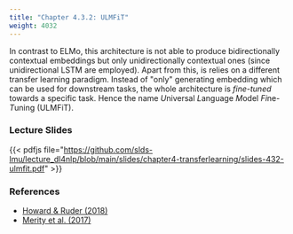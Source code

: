 ```yaml
---
title: "Chapter 4.3.2: ULMFiT"
weight: 4032
---
```

In contrast to ELMo, this architecture is not able to produce bidirectionally contextual embeddings but only unidirectionally contextual ones (since unidirectional LSTM are employed). Apart from this, is relies on a different transfer learning paradigm. Instead of "only" generating embedding which can be used for downstream tasks, the whole architecture is _fine-tuned_ towards a specific task. Hence the name *U*niversal *L*anguage *M*odel *Fi*ne-*T*uning (ULMFiT).

<!--more-->

<!--
### Lecture video
{{< video id="TfrSKiOecWI" >}}
-->

### Lecture Slides
{{< pdfjs file="https://github.com/slds-lmu/lecture_dl4nlp/blob/main/slides/chapter4-transferlearning/slides-432-ulmfit.pdf" >}}

### References 

- [Howard \& Ruder (2018)](https://arxiv.org/pdf/1801.06146.pdf)
- [Merity et al. (2017)](https://arxiv.org/pdf/1708.02182.pdf)
